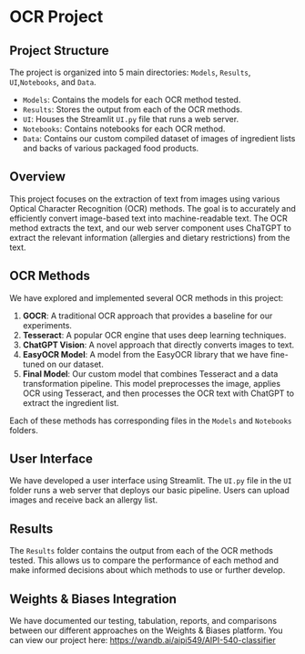 # OCR Project

## Project Structure
The project is organized into 5 main directories: `Models`, `Results`, `UI`,`Notebooks`, and `Data`.

- `Models`: Contains the models for each OCR method tested.
- `Results`: Stores the output from each of the OCR methods.
- `UI`: Houses the Streamlit `UI.py` file that runs a web server.
- `Notebooks`: Contains notebooks for each OCR method.
- `Data`: Contains our custom compiled dataset of images of ingredient lists and backs of various packaged food products.

## Overview
This project focuses on the extraction of text from images using various Optical Character Recognition (OCR) methods. The goal is to accurately and efficiently convert image-based text into machine-readable text. The OCR method extracts the text, and our web server component uses ChaTGPT to extract the relevant information (allergies and dietary restrictions) from the text.

## OCR Methods
We have explored and implemented several OCR methods in this project:

1. **GOCR**: A traditional OCR approach that provides a baseline for our experiments.
2. **Tesseract**: A popular OCR engine that uses deep learning techniques.
3. **ChatGPT Vision**: A novel approach that directly converts images to text.
4. **EasyOCR Model**: A model from the EasyOCR library that we have fine-tuned on our dataset.
5. **Final Model**: Our custom model that combines Tesseract and a data transformation pipeline. This model preprocesses the image, applies OCR using Tesseract, and then processes the OCR text with ChatGPT to extract the ingredient list.

Each of these methods has corresponding files in the `Models` and `Notebooks` folders.

## User Interface
We have developed a user interface using Streamlit. The `UI.py` file in the `UI` folder runs a web server that deploys our basic pipeline. Users can upload images and receive back an allergy list.

## Results
The `Results` folder contains the output from each of the OCR methods tested. This allows us to compare the performance of each method and make informed decisions about which methods to use or further develop.

## Weights & Biases Integration
We have documented our testing, tabulation, reports, and comparisons between our different approaches on the Weights & Biases platform. You can view our project here: https://wandb.ai/aipi549/AIPI-540-classifier 